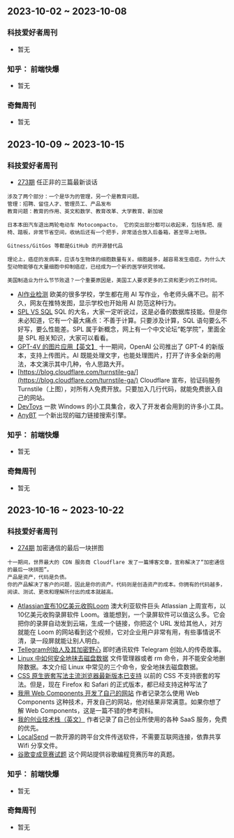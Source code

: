 ## 2023-10-02 ~ 2023-10-08
### 科技爱好者周刊
* 暂无
### 知乎： 前端快爆
* 暂无
### 奇舞周刊
* 暂无


## 2023-10-09 ~ 2023-10-15
### 科技爱好者周刊
* [273期](https://github.com/ruanyf/weekly/blob/master/docs/issue-273.md) 任正非的三篇最新谈话
```
涉及了两个部分：一个是华为的管理，另一个是教育问题。
管理：招聘、留住人才、管理员工、产品发布
教育问题：教育的作用、英文和数学、教育改革、大学教育、新加坡

日本本田汽车退出两轮电动车 Motocompacto， 它的突出部分都可以收起来，包括车把、座椅、踏板，非常节省空间，收纳后还有一个把手，非常适合放入后备箱，甚至带上地铁。

Gitness/GitGos 等都是GitHub 的开源替代品

理论上，癌症的发病率，应该与生物体的细胞数量有关。细胞越多，越容易发生癌症。为什么大型动物能够在大量细胞中抑制癌症，已经成为一个新的医学研究领域。

美国制造业为什么节节败退？一个重要原因是，美国工人要求更多的工资和更少的工作时间。
```
* [AI作业检测](https://twitter.com/rustykitty_/status/1709316764868153537) 欧美的很多学校，学生都在用 AI 写作业，令老师头痛不已。前不久，网友在推特发图，显示学校也开始用 AI 防范这种行为。
* [SPL VS SQL](https://github.com/ruanyf/weekly/blob/master/docs/issue-273.md#spl-vs-sql-%E6%AF%94%E8%BE%83) SQL 的大名，大家一定听说过，这是必备的数据库技能。但是你未必知道，它有一个最大痛点：不善于计算。只要涉及计算，SQL 语句要么不好写，要么性能差。SPL 属于新概念，网上有一个中文论坛“乾学院”，里面全是 SPL 相关知识，大家可以看看。
* [GPT-4V 的图片应用【英文】](https://blog.roboflow.com/gpt-4-vision/) 十一期间，OpenAI 公司推出了 GPT-4 的新版本，支持上传图片。AI 既能处理文字，也能处理图片，打开了许多全新的用法，本文演示其中几种，令人思路大开。
* [https://blog.cloudflare.com/turnstile-ga/](https://blog.cloudflare.com/turnstile-ga/) Cloudflare 宣布，验证码服务 Turnstile（上图），对所有人免费开放。只要加入几行代码，就能免费嵌入自己的网站。
* [DevToys](https://devtoys.app/) 一款 Windows 的小工具集合，收入了开发者会用到的许多小工具。
* [AnyBT](https://anybt.eth.limo/) 一个新出现的磁力链接搜索引擎。

### 知乎： 前端快爆
* 暂无
### 奇舞周刊
* 暂无


## 2023-10-16 ~ 2023-10-22
### 科技爱好者周刊
* [274期](https://github.com/ruanyf/weekly/blob/master/docs/issue-274.md) 加密通信的最后一块拼图
```
十一期间，世界最大的 CDN 服务商 Cloudflare 发了一篇博客文章，宣称解决了“加密通信的最后一块拼图”。
产品是资产，代码是负债。
你的产品解决了客户的问题，因此是你的资产。代码则是创造资产的成本。你拥有的代码越多，阅读、测试、更改和理解所付出的成本就越高。
```
* [Atlassian宣布10亿美元收购Loom](https://www.atlassian.com/blog/announcements/atlassian-acquires-loom) 澳大利亚软件巨头 Atlassian 上周宣布，以10亿美元收购录屏软件 Loom。谁能想到，一个录屏软件可以值这么多。它会把你的录屏自动发到云端，生成一个链接，你把这个 URL 发给其他人，对方就能在 Loom 的网站看到这个视频，它对企业用户非常有用，有些事情说不清，录一段屏就能让别人明白。
* [Tellegram创始人及其加密野心](https://finance.sina.cn/blockchain/2023-10-17/detail-imzrkyrm8917643.d.html) 即时通讯软件 Telegram 创始人的传奇故事。
* [Linux 中如何安全地抹去磁盘数据](https://mp.weixin.qq.com/s/w-pMU3_TD3dEPoW-XEde-A) 文件管理器或者 rm 命令，并不能安全地删除数据。本文介绍 Linux 中常见的三个命令，安全地抹去磁盘数据。
* [CSS 原生嵌套写法主流浏览器最新版本已支持](https://webkit.org/blog/14571/css-nesting-and-the-cascade/) 以前的 CSS 不支持嵌套的写法。但是，现在 Firefox 和 Safari 的正式版本，都已经支持这种写法了
* [我用 Web Components 开发了自己的网站](https://www.thesoftwarephilosopher.com/articles/2023-08-07-modern-90s-web-dev.html) 作者记录怎么使用 Web Components 这种技术，开发自己的网站，他对结果非常满意。如果你想了解 Web Components，这是一篇不错的参考资料。
* [我的创业技术栈（英文）](https://getwaitlist.com/blog/solo-dev-startup-stack) 作者记录了自己创业所使用的各种 SaaS 服务，免费的优先。
* [LocalSend](https://localsend.org/) 一款开源的跨平台文件传送软件，不需要互联网连接，依靠共享 Wifi 分享文件。
* [谷歌变成竞赛试题](https://zibada.guru/gcj/) 这个网站提供谷歌编程竞赛历年的真题。

### 知乎： 前端快爆
* 暂无
### 奇舞周刊
* 暂无